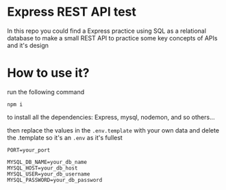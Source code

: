 # Express REST API test  

In this repo you could find a Express practice using SQL as a relational database to make a small REST API to practice some key concepts of APIs and it's design

  
# How to use it?
run the following command

    npm i

to install all the dependencies: Express, mysql, nodemon, and so others...

then replace the values in the `.env.template` with your own data and delete the .template so it's an  `.env` as it's fullest 

    PORT=your_port
    
    MYSQL_DB_NAME=your_db_name
    MYSQL_HOST=your_db_host
    MYSQL_USER=your_db_username
    MYSQL_PASSWORD=your_db_password
